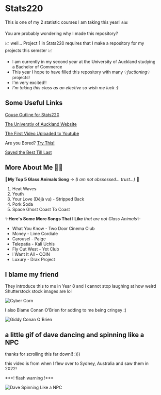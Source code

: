 # Stats220
This is one of my 2 statistic courses I am taking this year! 🔝📊

You are probably wondering why I made this repository?

📈 well... Project 1 in Stats220 requires that I make a repository for my projects this semster 📈

* I am currently in my second year at the University of Auckland studying a Bachelor of Commerce
* This year I hope to have filled this repository with many 💡*fuctioning*💡projects!
* I'm very excited!!
* *I'm taking this class as an elective so wish me luck :)*



## Some Useful Links
[Couse Outline for Stats220](https://courseoutline.auckland.ac.nz/dco/course/STATS/220/1213)

[The Universtiy of Auckland Website](https://www.auckland.ac.nz/en.html)

[The First Video Uploaded to Youtube](https://www.youtube.com/watch?v=jNQXAC9IVRw)

Are you Bored? [Try This!](https://www.boredbutton.com/)

[Saved the Best Till Last](https://www.youtube.com/watch?v=dQw4w9WgXcQ)



## More About Me 😵‍💫
🍍**My Top 5 Glass Animals Song** -> *(I am not obssessed... trust...)* 🍍
1. Heat Waves
2. Youth
3. Your Love (Déjà vu) - Stripped Back
4. Pork Soda
5. Space Ghost Coast To Coast

✨**Here's Some More Songs That I Like** *that are not Glass Animals*✨
* What You Know - Two Door Cinema Club
* Money - Lime Cordiale
* Carousel - Paige
* Telepatía - Kali Uchis
* Fly Out West - Yot Club
* I Want It All - COIN
* Luxury - Drax Project


## I blame my friend
They introduce this to me in Year 8 and I cannot stop laughing at how weird Shutterstock stock images are lol

![Cyber Corn](https://www.shutterstock.com/image-photo/cyber-woman-corn-260nw-42829624.jpg)

I also Blame Conan O'Brien for adding to me being cringey :) 

![Giddy Conan O'Brien](https://media1.tenor.com/m/0FWjOsxX6y0AAAAC/conan-o-brien-happy.gif)


## a little gif of dave dancing and spinning like a NPC
thanks for scrolling this far down!! :))) 

this video is from when I flew over to Sydney, Australia and saw them in 2022!

\*\*\*! flash warning !\*\*\*

![Dave Spinning Like a NPC](https://github.com/JTanProjects/Stats220/assets/161284778/a91758a8-194a-4101-a48a-4f8bd14a3edf)

